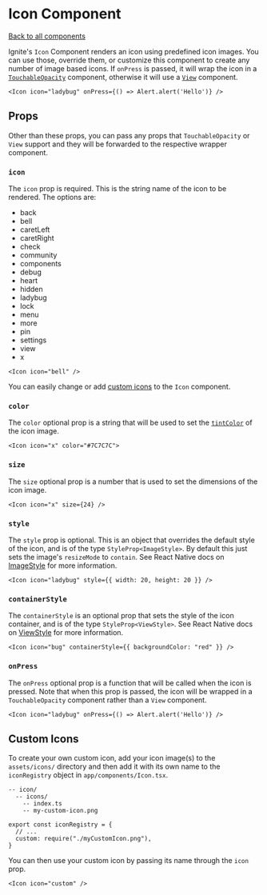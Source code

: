 # Icon Component

[Back to all components](./Components.md)

Ignite's `Icon` Component renders an icon using predefined icon images. You can use those, override them, or customize this component to create any number of image based icons. If `onPress` is passed, it will wrap the icon in a [`TouchableOpacity`](https://reactnative.dev/docs/touchableopacity) component, otherwise it will use a [`View`](https://reactnative.dev/docs/view) component.

```tsx
<Icon icon="ladybug" onPress={() => Alert.alert('Hello')} />
```

## Props

Other than these props, you can pass any props that `TouchableOpacity` or `View` support and they will be forwarded to the respective wrapper component.

### `icon`

The `icon` prop is required. This is the string name of the icon to be rendered. The options are:

- back
- bell
- caretLeft
- caretRight
- check
- community
- components
- debug
- heart
- hidden
- ladybug
- lock
- menu
- more
- pin
- settings
- view
- x

```tsx
<Icon icon="bell" />
```

You can easily change or add [custom icons](#custom-icons) to the `Icon` component.

### `color`

The `color` optional prop is a string that will be used to set the [`tintColor`](https://reactnative.dev/docs/image-style-props#tintcolor) of the icon image.

```tsx
<Icon icon="x" color="#7C7C7C">
```

### `size`

The `size` optional prop is a number that is used to set the dimensions of the icon image.

```tsx
<Icon icon="x" size={24} />
```

### `style`

The `style` prop is optional. This is an object that overrides the default style of the icon, and is of the type `StyleProp<ImageStyle>`. By default this just sets the image's `resizeMode` to `contain`. See React Native docs on [ImageStyle](https://reactnative.dev/docs/image#style) for more information.

```tsx
<Icon icon="ladybug" style={{ width: 20, height: 20 }} />
```

### `containerStyle`

The `containerStyle` is an optional prop that sets the style of the icon container, and is of the type `StyleProp<ViewStyle>`. See React Native docs on [ViewStyle](https://reactnative.dev/docs/view-style-props) for more information.

```tsx
<Icon icon="bug" containerStyle={{ backgroundColor: "red" }} />
```

### `onPress`

The `onPress` optional prop is a function that will be called when the icon is pressed. Note that when this prop is passed, the icon will be wrapped in a `TouchableOpacity` component rather than a `View` component.

```tsx
<Icon icon="ladybug" onPress={() => Alert.alert('Hello')} />
```

## Custom Icons

To create your own custom icon, add your icon image(s) to the `assets/icons/` directory and then add it with its own name to the `iconRegistry` object in `app/components/Icon.tsx`.


```
-- icon/
  -- icons/
    -- index.ts
    -- my-custom-icon.png
```

```tsx
export const iconRegistry = {
  // ...
  custom: require("./myCustomIcon.png"),
}
```

You can then use your custom icon by passing its name through the `icon` prop.

```tsx
<Icon icon="custom" />
```
